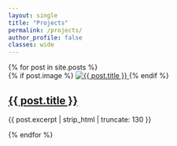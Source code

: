 ```yaml
---
layout: single
title: "Projects"
permalink: /projects/
author_profile: false
classes: wide
---
```


<div class="project-grid">
  {% for post in site.posts %}
    <div class="project-card">
      {% if post.image %}
        <a href="{{ post.url | relative_url }}">
          <img src="{{ post.image | relative_url }}" alt="{{ post.title }}">
        </a>
      {% endif %}
      <h2><a href="{{ post.url | relative_url }}">{{ post.title }}</a></h2>
      <p>{{ post.excerpt | strip_html | truncate: 130 }}</p>
    </div>
  {% endfor %}
</div>

